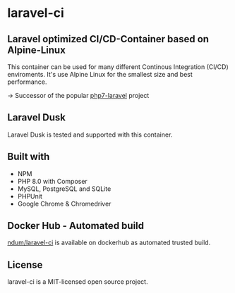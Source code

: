 # laravel-ci

## Laravel optimized CI/CD-Container based on Alpine-Linux

This container can be used for many different Continous Integration (CI/CD) enviroments.
It's use Alpine Linux for the smallest size and best performance.

-> Successor of the popular [php7-laravel](https://github.com/ndum/php7-laravel) project

## Laravel Dusk

Laravel Dusk is tested and supported with this container.

## Built with

- NPM
- PHP 8.0 with Composer
- MySQL, PostgreSQL and SQLite
- PHPUnit
- Google Chrome & Chromedriver

## Docker Hub - Automated build

[ndum/laravel-ci](https://hub.docker.com/repository/docker/ndum/laravel-ci) is available on dockerhub as automated trusted build.

## License

laravel-ci is a MIT-licensed open source project.
